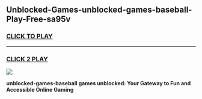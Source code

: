 
## Unblocked-Games-unblocked-games-baseball-Play-Free-sa95v
<h3>
<a href="https://premium76.site?title=unblocked-games-baseball&ref=10A">CLICK TO PLAY</a></h3>
<hr>

<h3>
<a href="https://premium76.site?title=unblocked-games-baseball&ref=10A">CLICK 2 PLAY</a>
  
</h3>

<a href="https://premium76.site?title=unblocked-games-baseball&ref=10A"><img src="https://clearcache.store/games.png"></a>


**unblocked-games-baseball games unblocked: Your Gateway to Fun and Accessible Online Gaming**
